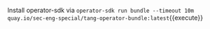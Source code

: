 Install operator-sdk via `operator-sdk run bundle --timeout 10m quay.io/sec-eng-special/tang-operator-bundle:latest`{{execute}}
